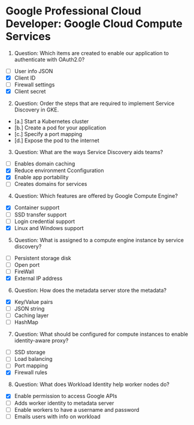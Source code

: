# Google Professional Cloud Developer: Google Cloud Compute Services

1. Question: Which items are created to enable our application to authenticate with OAuth2.0?
- [ ] User info JSON
- [x] Client ID
- [ ] Firewall settings
- [x] Client secret

2. Question: Order the steps that are required to implement Service Discovery in GKE.
- [a.] Start a Kubernetes cluster
- [b.] Create a pod for your application
- [c.] Specify a port mapping
- [d.] Expose the pod to the internet

3. Question: What are the ways Service Discovery aids teams?
- [ ] Enables domain caching
- [x] Reduce environment Cconfiguration
- [x] Enable app portability
- [ ] Creates domains for services

4. Question: Which features are offered by Google Compute Engine?
- [x] Container support
- [ ] SSD transfer support
- [ ] Login credential support
- [x] Linux and Windows support

5. Question: What is assigned to a compute engine instance by service discovery?
- [ ] Persistent storage disk
- [ ] Open port
- [ ] FireWall
- [x] External IP address

6. Question: How does the metadata server store the metadata?
- [x] Key/Value pairs
- [ ] JSON string
- [ ] Caching layer
- [ ] HashMap

7. Question: What should be configured for compute instances to enable identity-aware proxy?
- [ ] SSD storage
- [ ] Load balancing
- [ ] Port mapping
- [x] Firewall rules

8. Question: What does Workload Identity help worker nodes do?
- [x] Enable permission to access Google APIs
- [ ] Adds worker identity to metadata server
- [ ] Enable workers to have a username and password
- [ ] Emails users with info on workload
